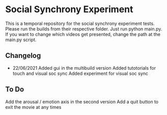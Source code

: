 # Social Synchrony Experiment

This is a temporal repository for the social synchrony experiment tests. Please run the builds from their respective folder. Just run python main.py. If you want to change which videos get presented, change the path at the main.py script.

## Changelog

- 22/06/2021 
Added gui in the multibuild version
Added tutotorials for touch and visual soc sync
Added experiment for visual soc sync

## To Do
Add the arousal / emotion axis in the second version 
Add a quit button to exit the movie at any times